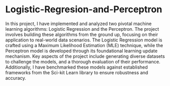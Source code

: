 # Logistic-Regresion-and-Perceptron

In this project, I have implemented and analyzed two pivotal machine learning algorithms: Logistic Regression and the Perceptron. The project involves building these algorithms from the ground up, focusing on their application to real-world data scenarios. The Logistic Regression model is crafted using a Maximum Likelihood Estimation (MLE) technique, while the Perceptron model is developed through its foundational learning update mechanism. Key aspects of the project include generating diverse datasets to challenge the models, and a thorough evaluation of their performance. Additionally, I have benchmarked these models against established frameworks from the Sci-kit Learn library to ensure robustness and accuracy.
